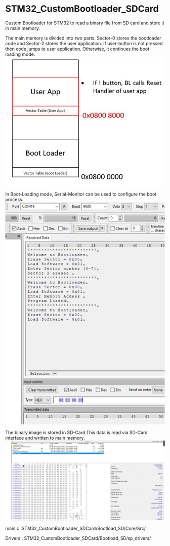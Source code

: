 # STM32_CustomBootloader_SDCard

Custom Bootloader for STM32 to read a binary file from SD card and store it in main memory. 

The main memory is divided into two parts. Sector-0 stores the bootloader code and Sector-2 stores the user application. If user-button is not pressed then code jumps to user application. Otherwise, it continues the boot loading mode. 
![Alt Text](https://github.com/Sijan123/STM32_CustomBootloader_SDCard/blob/master/images/memorymap.JPG)

In Boot-Loading mode, Serial-Monitor can be used to configure the boot process. 
![Alt Text](https://github.com/Sijan123/STM32_CustomBootloader_SDCard/blob/master/images/hterm.JPG)

The binary image is stored in SD-Card.This data is read via SD-Card interface and written to main memory. 
![Alt Text](https://github.com/Sijan123/STM32_CustomBootloader_SDCard/blob/master/images/sd-card.JPG)


main.c :STM32_CustomBootloader_SDCard/Bootload_SD/Core/Src/

Drivers : STM32_CustomBootloader_SDCard/Bootload_SD/sp_drivers/
